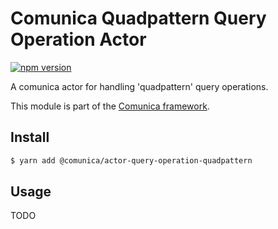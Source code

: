 # Comunica Quadpattern Query Operation Actor

[![npm version](https://badge.fury.io/js/%40comunica%2Factor-query-operation-quadpattern.svg)](https://www.npmjs.com/package/@comunica/actor-query-operation-quadpattern)

A comunica actor for handling 'quadpattern' query operations.

This module is part of the [Comunica framework](https://github.com/comunica/comunica).

## Install

```bash
$ yarn add @comunica/actor-query-operation-quadpattern
```

## Usage

TODO
